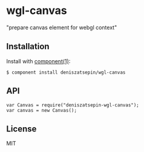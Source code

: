 # wgl-canvas

  &quot;prepare canvas element for webgl context&quot;

## Installation

  Install with [component(1)](http://component.io):

    $ component install deniszatsepin/wgl-canvas
    

## API

    var Canvas = require("deniszatsepin-wgl-canvas");
    var canvas = new Canvas();

## License

  MIT
